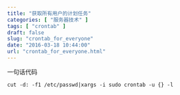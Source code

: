 ```yaml
---
title: "获取所有用户的计划任务"
categories: [ "服务器技术" ]
tags: [ "crontab" ]
draft: false
slug: "crontab_for_everyone"
date: "2016-03-18 10:44:00"
url: "crontab_for_everyone.html"
---
```


一句话代码

```
cut -d: -f1 /etc/passwd|xargs -i sudo crontab -u {} -l
```
